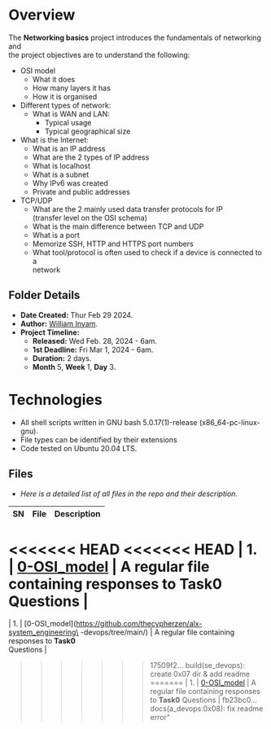 # Overview #

The **Networking basics** project introduces the fundamentals of networking and\
the project objectives are to understand the following:
- OSI model
  - What it does
  - How many layers it has
  - How it is organised
- Different types of network:
  - What is WAN and LAN:
    - Typical usage
    - Typical geographical size
- What is the Internet:
  - What is an IP address
  - What are the 2 types of IP address
  - What is localhost
  - What is a subnet
  - Why IPv6 was created
  - Private and public addresses
- TCP/UDP
  - What are the 2 mainly used data transfer protocols for IP \
  (transfer level on the OSI schema)
  - What is the main difference between TCP and UDP
  - What is a port
  - Memorize SSH, HTTP and HTTPS port numbers
  - What tool/protocol is often used to check if a device is connected to a\
  network


## Folder Details ###
- **Date Created:** Thur Feb 29 2024.
- **Author:** [William Inyam](https.//github.com/thecypherzen).
- **Project Timeline:**
  - **Released:** Wed Feb. 28, 2024 - 6am.
  - **1st Deadline:** Fri Mar 1, 2024 - 6am.
  - **Duration:** 2 days.
  - **Month** 5, **Week** 1, **Day** 3.

# Technologies #
- All shell scripts written in GNU bash 5.0.17(1)-release (x86_64-pc-linux-gnu).
- File types can be identified by their extensions
- Code tested on Ubuntu 20.04 LTS.


## Files ###
- *Here is a detailed list of all files in the repo and their description*.

| SN | File | Description                                   |
|----|------|-----------------------------------------------|
<<<<<<< HEAD
<<<<<<< HEAD
| 1. | [0-OSI_model](https://github.com/thecypherzen/alx-system_engineering-devops/tree/main/) | A regular file containing responses to **Task0** Questions |
=======
| 1. | [0-OSI_model](https://github.com/thecypherzen/alx-system_engineering\
-devops/tree/main/) | A regular file containing responses to **Task0** \
Questions |
>>>>>>> 17509f2... build(se_devops): create 0x07 dir & add readme
=======
| 1. | [0-OSI_model](https://github.com/thecypherzen/alx-system_engineering-devops/tree/main/) | A regular file containing responses to **Task0** Questions |
>>>>>>> fb23bc0... docs(a_devops:0x08): fix readme error"
